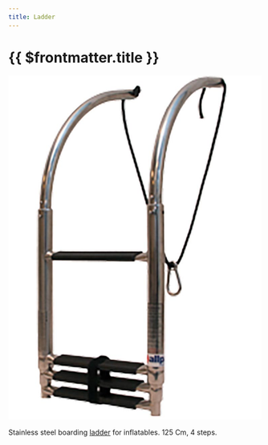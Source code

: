 ```yaml
---
title: Ladder
---
```

# {{ $frontmatter.title }}

![Ladder](../img/boat/ladder.jpg)

Stainless steel boarding [ladder](https://dinghygo-support.de/product/boarding-ladder/?v=3a52f3c22ed6) for inflatables. 125 Cm, 4 steps.